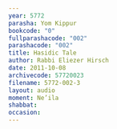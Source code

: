 ```yaml
---
year: 5772
parasha: Yom Kippur
bookcode: "0"
fullparashacode: "002"
parashacode: "002"
title: Hasidic Tale
author: Rabbi Eliezer Hirsch
date: 2011-10-08
archivecode: 57720023
filename: 5772-002-3
layout: audio
moment: Ne’ila
shabbat: 
occasion: 
---
```

